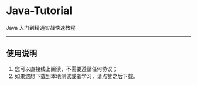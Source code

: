 # Java-Tutorial

Java 入门到精通实战快速教程

---

## 使用说明

1. 您可以直接线上阅读，不需要遵循任何协议；
2. 如果您想下载到本地测试或者学习，请点赞之后下载。
